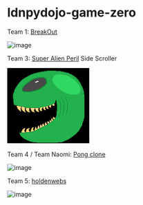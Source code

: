 # ldnpydojo-game-zero

Team 1: [BreakOut](https://github.com/tomviner/game_zero/)

![image](https://cloud.githubusercontent.com/assets/167319/8002393/42beb410-0b66-11e5-8a8a-20055df6b291.png)

Team 3: [Super Alien Peril](https://github.com/alistair-broomhead/ldnpydojo-game-zero) Side Scroller

![image](https://raw.githubusercontent.com/alistair-broomhead/ldnpydojo-game-zero/master/images/happy_green_guy.png)

Team 4 / Team Naomi: [Pong clone](https://github.com/geokala/pongclonefromdojo)

![image](https://cloud.githubusercontent.com/assets/167319/8006997/80f41778-0b90-11e5-8ad6-5ad41034ceac.png)

Team 5: [holdenwebs](https://github.com/holdenweb/holdenwebs)

![image](https://cloud.githubusercontent.com/assets/167319/8021436/d971a5e8-0c97-11e5-8678-4e66afb1cd25.png)
